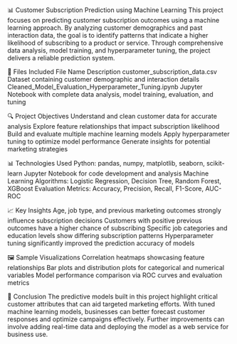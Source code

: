 📊 Customer Subscription Prediction using Machine Learning
This project focuses on predicting customer subscription outcomes using a machine learning approach. By analyzing customer demographics and past interaction data, the goal is to identify patterns that indicate a higher likelihood of subscribing to a product or service. Through comprehensive data analysis, model training, and hyperparameter tuning, the project delivers a reliable prediction system.

📁 Files Included
File Name	Description
customer_subscription_data.csv	Dataset containing customer demographic and interaction details
Cleaned_Model_Evaluation_Hyperparameter_Tuning.ipynb	Jupyter Notebook with complete data analysis, model training, evaluation, and tuning

🔍 Project Objectives
Understand and clean customer data for accurate analysis
Explore feature relationships that impact subscription likelihood
Build and evaluate multiple machine learning models
Apply hyperparameter tuning to optimize model performance
Generate insights for potential marketing strategies

📊 Technologies Used
Python: pandas, numpy, matplotlib, seaborn, scikit-learn
Jupyter Notebook for code development and analysis
Machine Learning Algorithms: Logistic Regression, Decision Tree, Random Forest, XGBoost
Evaluation Metrics: Accuracy, Precision, Recall, F1-Score, AUC-ROC

📈 Key Insights
Age, job type, and previous marketing outcomes strongly influence subscription decisions
Customers with positive previous outcomes have a higher chance of subscribing
Specific job categories and education levels show differing subscription patterns
Hyperparameter tuning significantly improved the prediction accuracy of models

🖼️ Sample Visualizations
Correlation heatmaps showcasing feature relationships
Bar plots and distribution plots for categorical and numerical variables
Model performance comparison via ROC curves and evaluation metrics

🧠 Conclusion
The predictive models built in this project highlight critical customer attributes that can aid targeted marketing efforts. With tuned machine learning models, businesses can better forecast customer responses and optimize campaigns effectively. Further improvements can involve adding real-time data and deploying the model as a web service for business use.
